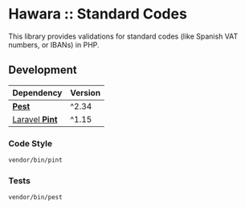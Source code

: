 # Hawara :: Standard Codes

This library provides validations for standard codes (like Spanish VAT numbers, or IBANs) in PHP.

## Development

| Dependency | Version |
| --- | --- |
| [**Pest**](https://pestphp.com/docs/installation) | ^2.34 |
| [Laravel **Pint**](https://laravel.com/docs/11.x/pint) | ^1.15 |

### Code Style

```bash
vendor/bin/pint
```

### Tests

```bash
vendor/bin/pest
```


